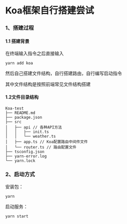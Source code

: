 # Koa框架自行搭建尝试

### 1、搭建过程

#### 1.1 搭建背景

在终端输入指令之后直接输入

```
yarn add koa
```

然后自己搭建文件结构，自行搭建路由，自行编写启动指令

其中文件结构是按照前端常见文件结构搭建

#### 1.2文件目录结构

```
Koa-test
├── README.md
├── package.json
├── src
│   ├── api // 各种API方法
│   │   ├── init.ts
│   │   └── weather.ts
│   ├── app.ts // Koa配置路由中间件文件
│   └── router.ts // 路由配置文件
├── tsconfig.json
├── yarn-error.log
└── yarn.lock
```

### 2、启动方式

安装包：

```
yarn
```

启动服务：

```
yarn start
```
